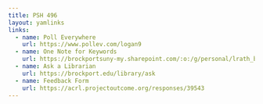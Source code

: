 ```yaml
---
title: PSH 496
layout: yamlinks
links:
  - name: Poll Everywhere
    url: https://www.pollev.com/logan9
  - name: One Note for Keywords
    url: https://brockportsuny-my.sharepoint.com/:o:/g/personal/lrath_brockport_edu/Es0l3XdRCtZInRPaja2bz6UBSjIkCUSyAYlkI93jg5gqww?e=umivjb
  - name: Ask a Librarian
    url: https://brockport.edu/library/ask
  - name: Feedback Form
    url: https://acrl.projectoutcome.org/responses/39543
---
```

